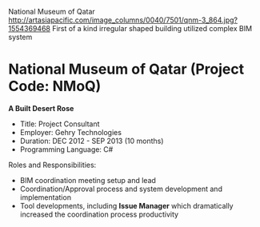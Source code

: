 National Museum of Qatar
http://artasiapacific.com/image_columns/0040/7501/qnm-3_864.jpg?1554369468
First of a kind irregular shaped building utilized complex BIM system

National Museum of Qatar (Project Code: NMoQ)
===

**A Built Desert Rose**

- Title: Project Consultant
- Employer: Gehry Technologies
- Duration: DEC 2012 - SEP 2013 (10 months)
- Programming Language: C#

Roles and Responsibilities: 
- BIM coordination meeting setup and lead
- Coordination/Approval process and system development and implementation
- Tool developments, including **Issue Manager** which dramatically increased the coordination process productivity
